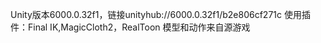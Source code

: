 Unity版本6000.0.32f1，链接unityhub://6000.0.32f1/b2e806cf271c
使用插件：Final IK,MagicCloth2，RealToon
模型和动作来自源游戏

